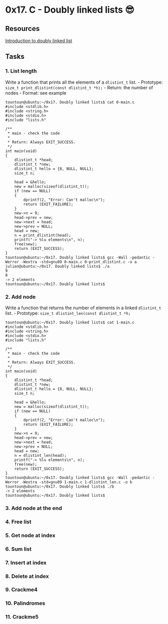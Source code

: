 # 0x17. C - Doubly linked lists :sunglasses:
## Resources
[Introduction to doubly linked list](https://www.youtube.com/watch?v=nquQ_fYGGA4)
## Tasks
### 1. List length
Write a function that prints all the elements of a `dlistint_t` list.
	- Prototype: `size_t print_dlistint(const dlistint_t *h);`
	- Return: the number of nodes
	- Format: see example
```
tountoun@ubuntu:~/0x17. Doubly linked lists$ cat 0-main.c 
#include <stdlib.h>
#include <string.h>
#include <stdio.h>
#include "lists.h"

/**
 * main - check the code
 *
 * Return: Always EXIT_SUCCESS.
 */
int main(void)
{
    dlistint_t *head;
    dlistint_t *new;
    dlistint_t hello = {8, NULL, NULL};
    size_t n;

    head = &hello;
    new = malloc(sizeof(dlistint_t));
    if (new == NULL)
    {
        dprintf(2, "Error: Can't malloc\n");
        return (EXIT_FAILURE);
    }
    new->n = 9;
    head->prev = new;
    new->next = head;
    new->prev = NULL;
    head = new;
    n = print_dlistint(head);
    printf("-> %lu elements\n", n);
    free(new);
    return (EXIT_SUCCESS);
}
tountoun@ubuntu:~/0x17. Doubly linked lists$ gcc -Wall -pedantic -Werror -Wextra -std=gnu89 0-main.c 0-print_dlistint.c -o a
julien@ubuntu:~/0x17. Doubly linked lists$ ./a 
9
8
-> 2 elements
tountoun@ubuntu:~/0x17. Doubly linked lists$ 
```
### 2. Add node
Write a function that returns the number of elements in a linked `dlistint_t` list.
	- Prototype: `size_t dlistint_len(const dlistint_t *h;`
```
tountoun@ubuntu:~/0x17. Doubly linked lists$ cat 1-main.c
#include <stdlib.h>
#include <string.h>
#include <stdio.h>
#include "lists.h"

/**
 * main - check the code
 *
 * Return: Always EXIT_SUCCESS.
 */
int main(void)
{
    dlistint_t *head;
    dlistint_t *new;
    dlistint_t hello = {8, NULL, NULL};
    size_t n;

    head = &hello;
    new = malloc(sizeof(dlistint_t));
    if (new == NULL)
    {
        dprintf(2, "Error: Can't malloc\n");
        return (EXIT_FAILURE);
    }
    new->n = 9;
    head->prev = new;
    new->next = head;
    new->prev = NULL;
    head = new;
    n = dlistint_len(head);
    printf("-> %lu elements\n", n);
    free(new);
    return (EXIT_SUCCESS);
}
tountoun@ubuntu:~/0x17. Doubly linked lists$ gcc -Wall -pedantic -Werror -Wextra -std=gnu89 1-main.c 1-dlistint_len.c -o b
tountoun@ubuntu:~/0x17. Doubly linked lists$ ./b 
-> 2 elements
tountoun@ubuntu:~/0x17. Doubly linked lists$ 
```
### 3. Add node at the end
### 4. Free list
### 5. Get node at index
### 6. Sum list
### 7. Insert at index
### 8. Delete at index
### 9. Crackme4
### 10. Palindromes
### 11. Crackme5

